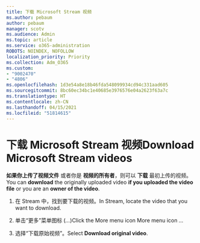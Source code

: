 ```yaml
---
title: 下载 Microsoft Stream 视频
ms.author: pebaum
author: pebaum
manager: scotv
ms.audience: Admin
ms.topic: article
ms.service: o365-administration
ROBOTS: NOINDEX, NOFOLLOW
localization_priority: Priority
ms.collection: Adm_O365
ms.custom:
- "9002470"
- "4806"
ms.openlocfilehash: 1d3e54a8e18b46fda548099934cd94c331aad605
ms.sourcegitcommit: 8bc60ec34bc1e40685e3976576e04a2623f63a7c
ms.translationtype: HT
ms.contentlocale: zh-CN
ms.lasthandoff: 04/15/2021
ms.locfileid: "51814615"
---
```

# <a name="download-microsoft-stream-videos"></a><span data-ttu-id="0df94-102">下载 Microsoft Stream 视频</span><span class="sxs-lookup"><span data-stu-id="0df94-102">Download Microsoft Stream videos</span></span>

<span data-ttu-id="0df94-103">**如果你上传了视频文件** 或者你是 **视频的所有者**，则可以 **下载** 最初上传的视频。</span><span class="sxs-lookup"><span data-stu-id="0df94-103">You can **download** the originally uploaded video **if you uploaded the video file** or you are an **owner of the video**.</span></span>

1. <span data-ttu-id="0df94-104">在 Stream 中，找到要下载的视频。</span><span class="sxs-lookup"><span data-stu-id="0df94-104">In Stream, locate the video that you want to download.</span></span>

2. <span data-ttu-id="0df94-105">单击“更多”菜单图标 (*...*)</span><span class="sxs-lookup"><span data-stu-id="0df94-105">Click the More menu icon More menu icon *...*</span></span>

3. <span data-ttu-id="0df94-106">选择“下载原始视频”。</span><span class="sxs-lookup"><span data-stu-id="0df94-106">Select **Download original video**.</span></span>
